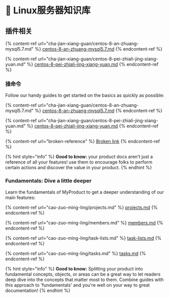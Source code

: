 # 📑 Linux服务器知识库

## 插件相关

{% content-ref url="cha-jian-xiang-guan/centos-8-an-zhuang-mysql5.7.md" %}
[centos-8-an-zhuang-mysql5.7.md](cha-jian-xiang-guan/centos-8-an-zhuang-mysql5.7.md)
{% endcontent-ref %}

{% content-ref url="cha-jian-xiang-guan/centos-8-pei-zhiali-jing-xiang-yuan.md" %}
[centos-8-pei-zhiali-jing-xiang-yuan.md](cha-jian-xiang-guan/centos-8-pei-zhiali-jing-xiang-yuan.md)
{% endcontent-ref %}

### 操命令

Follow our handy guides to get started on the basics as quickly as possible:

{% content-ref url="cha-jian-xiang-guan/centos-8-an-zhuang-mysql5.7.md" %}
[centos-8-an-zhuang-mysql5.7.md](cha-jian-xiang-guan/centos-8-an-zhuang-mysql5.7.md)
{% endcontent-ref %}

{% content-ref url="cha-jian-xiang-guan/centos-8-pei-zhiali-jing-xiang-yuan.md" %}
[centos-8-pei-zhiali-jing-xiang-yuan.md](cha-jian-xiang-guan/centos-8-pei-zhiali-jing-xiang-yuan.md)
{% endcontent-ref %}

{% content-ref url="broken-reference" %}
[Broken link](broken-reference)
{% endcontent-ref %}

{% hint style="info" %}
**Good to know:** your product docs aren't just a reference of all your features! use them to encourage folks to perform certain actions and discover the value in your product.
{% endhint %}

### Fundamentals: Dive a little deeper

Learn the fundamentals of MyProduct to get a deeper understanding of our main features:

{% content-ref url="cao-zuo-ming-ling/projects.md" %}
[projects.md](cao-zuo-ming-ling/projects.md)
{% endcontent-ref %}

{% content-ref url="cao-zuo-ming-ling/members.md" %}
[members.md](cao-zuo-ming-ling/members.md)
{% endcontent-ref %}

{% content-ref url="cao-zuo-ming-ling/task-lists.md" %}
[task-lists.md](cao-zuo-ming-ling/task-lists.md)
{% endcontent-ref %}

{% content-ref url="cao-zuo-ming-ling/tasks.md" %}
[tasks.md](cao-zuo-ming-ling/tasks.md)
{% endcontent-ref %}

{% hint style="info" %}
**Good to know:** Splitting your product into fundamental concepts, objects, or areas can be a great way to let readers deep dive into the concepts that matter most to them. Combine guides with this approach to 'fundamentals' and you're well on your way to great documentation!
{% endhint %}
